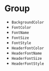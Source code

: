 # Group 

* `BackgroundColor`
* `FontColor`
* `FontName`
* `FontSize`
* `FontStyle`
* `HeaderFontColor`
* `HeaderFontName`
* `HeaderFontSize`
* `HeaderFontStyle`
